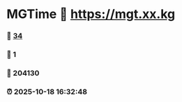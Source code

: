 # MGTime :link: https://mgt.xx.kg 
### :page_facing_up: [34](https://mgt.xx.kg/tag.html) 
### :speech_balloon: 1 
### :hibiscus: 204130 
### :alarm_clock: 2025-10-18 16:32:48 

